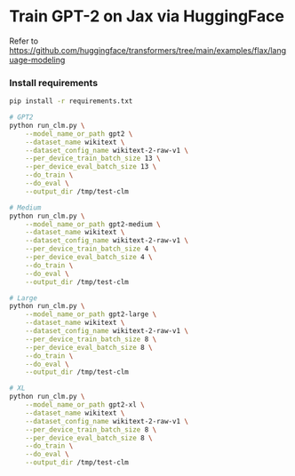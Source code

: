 # Train GPT-2 on Jax via HuggingFace

Refer to https://github.com/huggingface/transformers/tree/main/examples/flax/language-modeling

### Install requirements
```bash
pip install -r requirements.txt
```

```bash
# GPT2
python run_clm.py \
    --model_name_or_path gpt2 \
    --dataset_name wikitext \
    --dataset_config_name wikitext-2-raw-v1 \
    --per_device_train_batch_size 13 \
    --per_device_eval_batch_size 13 \
    --do_train \
    --do_eval \
    --output_dir /tmp/test-clm
```
```bash
# Medium
python run_clm.py \
    --model_name_or_path gpt2-medium \
    --dataset_name wikitext \
    --dataset_config_name wikitext-2-raw-v1 \
    --per_device_train_batch_size 4 \
    --per_device_eval_batch_size 4 \
    --do_train \
    --do_eval \
    --output_dir /tmp/test-clm
```
```bash
# Large
python run_clm.py \
    --model_name_or_path gpt2-large \
    --dataset_name wikitext \
    --dataset_config_name wikitext-2-raw-v1 \
    --per_device_train_batch_size 8 \
    --per_device_eval_batch_size 8 \
    --do_train \
    --do_eval \
    --output_dir /tmp/test-clm
```
```bash
# XL
python run_clm.py \
    --model_name_or_path gpt2-xl \
    --dataset_name wikitext \
    --dataset_config_name wikitext-2-raw-v1 \
    --per_device_train_batch_size 8 \
    --per_device_eval_batch_size 8 \
    --do_train \
    --do_eval \
    --output_dir /tmp/test-clm
```